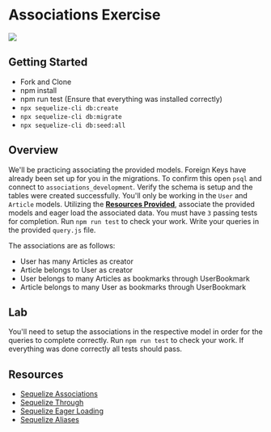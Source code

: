 # Associations Exercise

![](https://media.vlpt.us/images/leobit/post/09556893-b298-4d29-b8de-ee08d0096e04/sequelize.png)

## Getting Started

- Fork and Clone
- npm install
- npm run test (Ensure that everything was installed correctly)
- `npx sequelize-cli db:create`
- `npx sequelize-cli db:migrate`
- `npx sequelize-cli db:seed:all`

## Overview

We'll be practicing associating the provided models. Foreign Keys have already been set up for you in the migrations. To confirm this open `psql` and connect to `associations_development`. Verify the schema is setup and the tables were created successfully. You'll only be working in the `User` and `Article` models. Utilizing the **[Resources Provided](#Resources)**, associate the provided models and eager load the associated data. You must have `3` passing tests for completion. Run `npm run test` to check your work. Write your queries in the provided `query.js` file.

The associations are as follows:

- User has many Articles as creator
- Article belongs to User as creator
- User belongs to many Articles as bookmarks through UserBookmark
- Article belongs to many User as bookmarks through UserBookmark

## Lab

You'll need to setup the associations in the respective model in order for the queries to complete correctly. Run `npm run test` to check your work. If everything was done correctly all tests should pass.

## Resources

- [Sequelize Associations](https://sequelize.org/master/manual/assocs.html)
- [Sequelize Through](https://sequelize.org/master/manual/advanced-many-to-many.html)
- [Sequelize Eager Loading](https://sequelize.org/master/manual/eager-loading.html)
- [Sequelize Aliases](https://sequelize.org/master/manual/advanced-many-to-many.html#aliases-and-custom-key-names)
